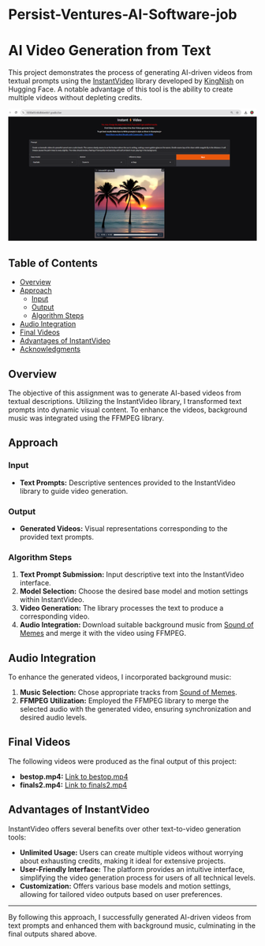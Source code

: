 # Persist-Ventures-AI-Software-job
# AI Video Generation from Text

This project demonstrates the process of generating AI-driven videos from textual prompts using the [InstantVideo](https://huggingface.co/spaces/KingNish/Instant-Video) library developed by [KingNish](https://huggingface.co/KingNish) on Hugging Face. A notable advantage of this tool is the ability to create multiple videos without depleting credits.

![InstantVideo Interface](working.png)

## Table of Contents

- [Overview](#overview)
- [Approach](#approach)
  - [Input](#input)
  - [Output](#output)
  - [Algorithm Steps](#algorithm-steps)
- [Audio Integration](#audio-integration)
- [Final Videos](#final-videos)
- [Advantages of InstantVideo](#advantages-of-instantvideo)
- [Acknowledgments](#acknowledgments)

## Overview

The objective of this assignment was to generate AI-based videos from textual descriptions. Utilizing the InstantVideo library, I transformed text prompts into dynamic visual content. To enhance the videos, background music was integrated using the FFMPEG library.

## Approach

### Input

- **Text Prompts:** Descriptive sentences provided to the InstantVideo library to guide video generation.

### Output

- **Generated Videos:** Visual representations corresponding to the provided text prompts.

### Algorithm Steps

1. **Text Prompt Submission:** Input descriptive text into the InstantVideo interface.
2. **Model Selection:** Choose the desired base model and motion settings within InstantVideo.
3. **Video Generation:** The library processes the text to produce a corresponding video.
4. **Audio Integration:** Download suitable background music from [Sound of Memes](https://soundofmeme.com/) and merge it with the video using FFMPEG.

## Audio Integration

To enhance the generated videos, I incorporated background music:

1. **Music Selection:** Chose appropriate tracks from [Sound of Memes](https://soundofmeme.com/).
2. **FFMPEG Utilization:** Employed the FFMPEG library to merge the selected audio with the generated video, ensuring synchronization and desired audio levels.

## Final Videos

The following videos were produced as the final output of this project:

- **bestop.mp4:** [Link to bestop.mp4](bestop.mp4)
- **finals2.mp4:** [Link to finals2.mp4](finals2.mp4)

## Advantages of InstantVideo

InstantVideo offers several benefits over other text-to-video generation tools:

- **Unlimited Usage:** Users can create multiple videos without worrying about exhausting credits, making it ideal for extensive projects.
- **User-Friendly Interface:** The platform provides an intuitive interface, simplifying the video generation process for users of all technical levels.
- **Customization:** Offers various base models and motion settings, allowing for tailored video outputs based on user preferences.


---

By following this approach, I successfully generated AI-driven videos from text prompts and enhanced them with background music, culminating in the final outputs shared above.

